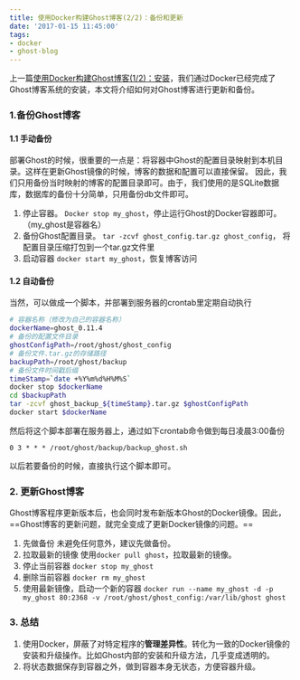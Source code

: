 ```yaml
---
title: 使用Docker构建Ghost博客(2/2)：备份和更新
date: '2017-01-15 11:45:00'
tags:
- docker
- ghost-blog
---
```


上一篇[使用Docker构建Ghost博客(1/2)：安装](/using-docker-to-build-ghost-blog-install/)，我们通过Docker已经完成了Ghost博客系统的安装，本文将介绍如何对Ghost博客进行更新和备份。

<!--more-->

### 1.备份Ghost博客
#### 1.1 手动备份
部署Ghost的时候，很重要的一点是：将容器中Ghost的配置目录映射到本机目录。这样在更新Ghost镜像的时候，博客的数据和配置可以直接保留。
因此，我们只用备份当时映射的博客的配置目录即可。由于，我们使用的是SQLite数据库，数据库的备份十分简单，只用备份db文件即可。

1. 停止容器。
`Docker stop my_ghost`，停止运行Ghost的Docker容器即可。（my_ghost是容器名）
1. 备份Ghost配置目录。
`tar -zcvf ghost_config.tar.gz ghost_config`，
将配置目录压缩打包到一个tar.gz文件里
1. 启动容器
`docker start my_ghost`，恢复博客访问
#### 1.2 自动备份
当然，可以做成一个脚本，并部署到服务器的crontab里定期自动执行
 
```bash
# 容器名称（修改为自己的容器名称）
dockerName=ghost_0.11.4
# 备份的配置文件目录
ghostConfigPath=/root/ghost/ghost_config
# 备份文件.tar.gz的存储路径
backupPath=/root/ghost/backup
# 备份文件时间戳后缀
timeStamp=`date +%Y%m%d%H%M%S`
docker stop $dockerName
cd $backupPath
tar -zcvf ghost_backup_${timeStamp}.tar.gz $ghostConfigPath
docker start $dockerName
```   
然后将这个脚本部署在服务器上，通过如下crontab命令做到每日凌晨3:00备份

    0 3 * * * /root/ghost/backup/backup_ghost.sh
以后若要备份的时候，直接执行这个脚本即可。

### 2. 更新Ghost博客
Ghost博客程序更新版本后，也会同时发布新版本Ghost的Docker镜像。因此，==Ghost博客的更新问题，就完全变成了更新Docker镜像的问题。==

1. 先做备份
未避免任何意外，建议先做备份。
1. 拉取最新的镜像
使用`docker pull ghost`，拉取最新的镜像。
1. 停止当前容器
`docker stop my_ghost`
1. 删除当前容器
`docker rm my_ghost`
1. 使用最新镜像，启动一个新的容器
`docker run --name my_ghost -d -p my_ghost 80:2368 -v /root/ghost/ghost_config:/var/lib/ghost ghost`

### 3. 总结
1. 使用Docker，屏蔽了对特定程序的**管理差异性**。转化为一致的Docker镜像的安装和升级操作。比如Ghost内部的安装和升级方法，几乎变成透明的。
1. 将状态数据保存到容器之外，做到容器本身无状态，方便容器升级。
